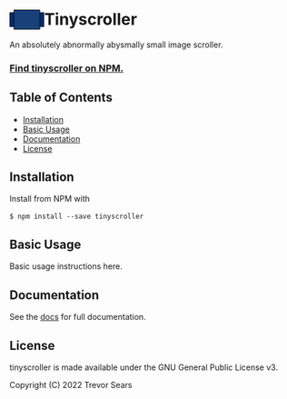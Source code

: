 # <img align="left" height="35" src="https://github.com/T99/tinyscroller/blob/development/assets/tinyscroller.svg"> Tinyscroller

An absolutely abnormally abysmally small image scroller.

### [Find tinyscroller on NPM.](https://www.npmjs.com/package/tinyscroller)

## Table of Contents

 - [Installation](#installation)
 - [Basic Usage](#basic-usage)
 - [Documentation](#documentation)
 - [License](#license)

## Installation

Install from NPM with

```
$ npm install --save tinyscroller
```

## Basic Usage

Basic usage instructions here.

## Documentation

See the [docs](https://t99.github.io/tinyscroller) for full documentation.

## License

tinyscroller is made available under the GNU General Public License v3.

Copyright (C) 2022 Trevor Sears
